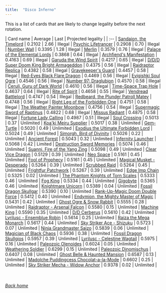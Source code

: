 ```yaml
---
title:  "Disco Inferno"
---
```


This is a list of cards that are likely to change legality before the next rotation.

| Card name | Average | Last | Projected legality |
| :-- |
[Sandaion, the Timelord](https://db.ygoprodeck.com/card/?search=Sandaion,%20the%20Timelord) | 0.2102 | 2.66 | Illegal |
[Psychic Lifetrancer](https://db.ygoprodeck.com/card/?search=Psychic%20Lifetrancer) | 0.2908 | 0.70 | Illegal |
[Number Wall](https://db.ygoprodeck.com/card/?search=Number%20Wall) | 0.3395 | 1.28 | Illegal |
[Merlin](https://db.ygoprodeck.com/card/?search=Merlin) | 0.3579 | 0.76 | Illegal |
[Palace of the Elemental Lords](https://db.ygoprodeck.com/card/?search=Palace%20of%20the%20Elemental%20Lords) | 0.3868 | 0.64 | Illegal |
[Archfiend's Manifestation](https://db.ygoprodeck.com/card/?search=Archfiend's%20Manifestation) | 0.4163 | 0.69 | Illegal |
[Garuda the Wind Spirit](https://db.ygoprodeck.com/card/?search=Garuda%20the%20Wind%20Spirit) | 0.4217 | 0.65 | Illegal |
[D/D/D Super Doom King Bright Armageddon](https://db.ygoprodeck.com/card/?search=D/D/D%20Super%20Doom%20King%20Bright%20Armageddon) | 0.4375 | 0.56 | Illegal |
[Raidraptor Replica](https://db.ygoprodeck.com/card/?search=Raidraptor%20Replica) | 0.4382 | 0.58 | Illegal |
[Gravekeeper's Guard](https://db.ygoprodeck.com/card/?search=Gravekeeper's%20Guard) | 0.4457 | 0.58 | Illegal |
[Red-Eyes Black Flare Dragon](https://db.ygoprodeck.com/card/?search=Red-Eyes%20Black%20Flare%20Dragon) | 0.4469 | 0.56 | Illegal |
[Evigishki Soul Ogre](https://db.ygoprodeck.com/card/?search=Evigishki%20Soul%20Ogre) | 0.4546 | 0.56 | Illegal |
[Number 97: Draglubion](https://db.ygoprodeck.com/card/?search=Number%2097:%20Draglubion) | 0.4570 | 0.58 | Illegal |
[Ceruli, Guru of Dark World](https://db.ygoprodeck.com/card/?search=Ceruli,%20Guru%20of%20Dark%20World) | 0.4610 | 0.56 | Illegal |
[Time-Space Trap Hole](https://db.ygoprodeck.com/card/?search=Time-Space%20Trap%20Hole) | 0.4637 | 0.64 | Illegal |
[Rite of Spirit](https://db.ygoprodeck.com/card/?search=Rite%20of%20Spirit) | 0.4658 | 0.55 | Illegal |
[Vendread Battlelord](https://db.ygoprodeck.com/card/?search=Vendread%20Battlelord) | 0.4747 | 0.54 | Illegal |
[Redbeard, the Plunder Patroll Matey](https://db.ygoprodeck.com/card/?search=Redbeard,%20the%20Plunder%20Patroll%20Matey) | 0.4748 | 0.56 | Illegal |
[Right Leg of the Forbidden One](https://db.ygoprodeck.com/card/?search=Right%20Leg%20of%20the%20Forbidden%20One) | 0.4751 | 0.58 | Illegal |
[The Weather Painter Moonbow](https://db.ygoprodeck.com/card/?search=The%20Weather%20Painter%20Moonbow) | 0.4756 | 0.54 | Illegal |
[Supermagic Sword of Raptinus](https://db.ygoprodeck.com/card/?search=Supermagic%20Sword%20of%20Raptinus) | 0.4822 | 0.68 | Illegal |
[Missus Radiant](https://db.ygoprodeck.com/card/?search=Missus%20Radiant) | 0.4875 | 0.58 | Illegal |
[Fortune Lady Calling](https://db.ygoprodeck.com/card/?search=Fortune%20Lady%20Calling) | 0.4987 | 0.51 | Illegal |
[Soul Crossing](https://db.ygoprodeck.com/card/?search=Soul%20Crossing) | 0.5013 | 0.37 | Unlimited |
[Koa'ki Meiru Supplier](https://db.ygoprodeck.com/card/?search=Koa'ki%20Meiru%20Supplier) | 0.5017 | 0.38 | Unlimited |
[Gem-Turtle](https://db.ygoprodeck.com/card/?search=Gem-Turtle) | 0.5020 | 0.49 | Unlimited |
[Exodius the Ultimate Forbidden Lord](https://db.ygoprodeck.com/card/?search=Exodius%20the%20Ultimate%20Forbidden%20Lord) | 0.5024 | 0.49 | Unlimited |
[Simorgh, Bird of Divinity](https://db.ygoprodeck.com/card/?search=Simorgh,%20Bird%20of%20Divinity) | 0.5026 | 0.22 | Unlimited |
[Ancient Forest](https://db.ygoprodeck.com/card/?search=Ancient%20Forest) | 0.5043 | 0.32 | Unlimited |
[Infernity Launcher](https://db.ygoprodeck.com/card/?search=Infernity%20Launcher) | 0.5068 | 0.42 | Limited |
[Destruction Sword Memories](https://db.ygoprodeck.com/card/?search=Destruction%20Sword%20Memories) | 0.5074 | 0.46 | Unlimited |
[Suanni, Fire of the Yang Zing](https://db.ygoprodeck.com/card/?search=Suanni,%20Fire%20of%20the%20Yang%20Zing) | 0.5098 | 0.49 | Unlimited |
[Clear Vice Dragon](https://db.ygoprodeck.com/card/?search=Clear%20Vice%20Dragon) | 0.5129 | 0.39 | Unlimited |
[Neo Space](https://db.ygoprodeck.com/card/?search=Neo%20Space) | 0.5161 | 0.45 | Unlimited |
[Fool of Prophecy](https://db.ygoprodeck.com/card/?search=Fool%20of%20Prophecy) | 0.5161 | 0.45 | Unlimited |
[Magical Musket - Desperado](https://db.ygoprodeck.com/card/?search=Magical%20Musket%20-%20Desperado) | 0.5264 | 0.39 | Unlimited |
[Scrubbed Raid](https://db.ygoprodeck.com/card/?search=Scrubbed%20Raid) | 0.5264 | 0.45 | Unlimited |
[Frightfur Patchwork](https://db.ygoprodeck.com/card/?search=Frightfur%20Patchwork) | 0.5267 | 0.39 | Unlimited |
[Edge Imp Chain](https://db.ygoprodeck.com/card/?search=Edge%20Imp%20Chain) | 0.5325 | 0.02 | Unlimited |
[The Phantom Knights of Torn Scales](https://db.ygoprodeck.com/card/?search=The%20Phantom%20Knights%20of%20Torn%20Scales) | 0.5333 | 0.46 | Unlimited |
[Fog King](https://db.ygoprodeck.com/card/?search=Fog%20King) | 0.5334 | 0.44 | Unlimited |
[Gigobyte](https://db.ygoprodeck.com/card/?search=Gigobyte) | 0.5365 | 0.46 | Unlimited |
[Knightmare Unicorn](https://db.ygoprodeck.com/card/?search=Knightmare%20Unicorn) | 0.5389 | 0.04 | Unlimited |
[Fossil Dragon Skullgar](https://db.ygoprodeck.com/card/?search=Fossil%20Dragon%20Skullgar) | 0.5390 | 0.10 | Unlimited |
[Rank-Up-Magic Doom Double Force](https://db.ygoprodeck.com/card/?search=Rank-Up-Magic%20Doom%20Double%20Force) | 0.5412 | 0.40 | Unlimited |
[Endymion, the Mighty Master of Magic](https://db.ygoprodeck.com/card/?search=Endymion,%20the%20Mighty%20Master%20of%20Magic) | 0.5431 | 0.42 | Unlimited |
[Ghost Ogre & Snow Rabbit](https://db.ygoprodeck.com/card/?search=Ghost%20Ogre%20%26%20Snow%20Rabbit) | 0.5555 | 0.28 | Unlimited |
[Raidraptor - Arsenal Falcon](https://db.ygoprodeck.com/card/?search=Raidraptor%20-%20Arsenal%20Falcon) | 0.5580 | 0.15 | Unlimited |
[Machine King](https://db.ygoprodeck.com/card/?search=Machine%20King) | 0.5590 | 0.35 | Unlimited |
[D/D Cerberus](https://db.ygoprodeck.com/card/?search=D/D%20Cerberus) | 0.5610 | 0.42 | Unlimited |
[Lyrilusc - Ensemblue Robin](https://db.ygoprodeck.com/card/?search=Lyrilusc%20-%20Ensemblue%20Robin) | 0.5614 | 0.25 | Unlimited |
[Raiza the Mega Monarch](https://db.ygoprodeck.com/card/?search=Raiza%20the%20Mega%20Monarch) | 0.5617 | 0.44 | Unlimited |
[Sky Striker Ace - Shizuku](https://db.ygoprodeck.com/card/?search=Sky%20Striker%20Ace%20-%20Shizuku) | 0.5723 | 0.07 | Unlimited |
[Ninja Grandmaster Saizo](https://db.ygoprodeck.com/card/?search=Ninja%20Grandmaster%20Saizo) | 0.5839 | 0.06 | Unlimited |
[Magician of Black Chaos](https://db.ygoprodeck.com/card/?search=Magician%20of%20Black%20Chaos) | 0.5936 | 0.38 | Unlimited |
[Fossil Dragon Skullgios](https://db.ygoprodeck.com/card/?search=Fossil%20Dragon%20Skullgios) | 0.5957 | 0.39 | Unlimited |
[Lyrilusc - Celestine Wagtail](https://db.ygoprodeck.com/card/?search=Lyrilusc%20-%20Celestine%20Wagtail) | 0.5975 | 0.16 | Unlimited |
[Paleozoic Olenoides](https://db.ygoprodeck.com/card/?search=Paleozoic%20Olenoides) | 0.6024 | 0.05 | Unlimited |
[Weathering Soldier](https://db.ygoprodeck.com/card/?search=Weathering%20Soldier) | 0.6299 | 0.15 | Unlimited |
[Paleozoic Dinomischus](https://db.ygoprodeck.com/card/?search=Paleozoic%20Dinomischus) | 0.6407 | 0.08 | Unlimited |
[Ghost Belle & Haunted Mansion](https://db.ygoprodeck.com/card/?search=Ghost%20Belle%20%26%20Haunted%20Mansion) | 0.6587 | 0.13 | Unlimited |
[Madolche Puddingcess Chocolat-a-la-Mode](https://db.ygoprodeck.com/card/?search=Madolche%20Puddingcess%20Chocolat-a-la-Mode) | 0.6602 | 0.25 | Unlimited |
[Sky Striker Mecha - Widow Anchor](https://db.ygoprodeck.com/card/?search=Sky%20Striker%20Mecha%20-%20Widow%20Anchor) | 0.9378 | 0.02 | Unlimited |

<br>

###### [Back home](index)